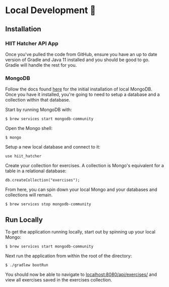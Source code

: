 # Local Development :construction_worker:

## Installation

### HIIT Hatcher API App

Once you've pulled the code from GitHub, ensure you have an up to date version of Gradle and Java 11 installed and you should be good to go. Gradle will handle the rest for you.

### MongoDB

Follow the docs found [here](https://docs.mongodb.com/manual/installation/) for the initial installation of local MongoDB. Once you have it installed, you're going to need to setup a database and a collection within that database.

Start by running MongoDB with:

```shell script
$ brew services start mongodb-community
```

Open the Mongo shell:

```shell script
$ mongo
```

Setup a new local database and connect to it:

```shell script
use hiit_hatcher
```

Create your collection for exercises. A collection is Mongo's equivalent for a table in a relational database:

```shell script
db.createCollection("exercises");
```

From here, you can spin down your local Mongo and your databases and collections will remain.

```shell script
$ brew services stop mongodb-community
```

## Run Locally

To get the application running locally, start out by spinning up your local Mongo:

```shell script
$ brew services start mongodb-community
```

Next run the application from within the root of the directory:

```shell script
$ ./gradlew bootRun
```

You should now be able to navigate to [localhost:8080/api/exercises/](localhost:8080/api/exercises/) and view all exercises saved in the exercises collection.
